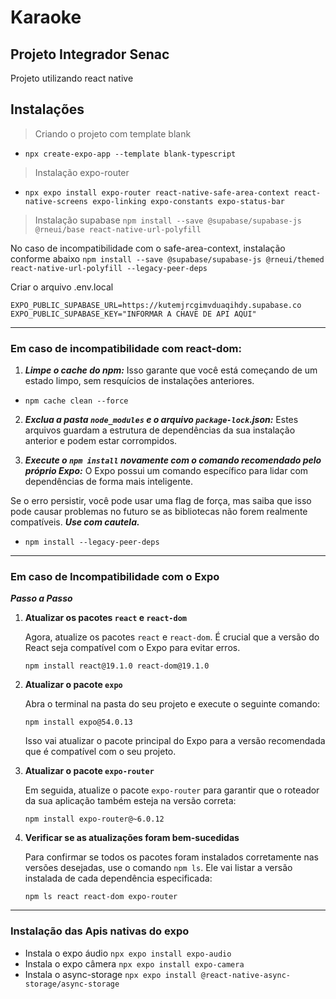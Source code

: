 # Karaoke

## Projeto Integrador Senac

Projeto utilizando react native

## Instalações

> Criando o projeto com template blank

- `npx create-expo-app --template blank-typescript`

> Instalação expo-router

- `npx expo install expo-router react-native-safe-area-context react-native-screens expo-linking expo-constants expo-status-bar`

> Instalação supabase
> `npm install --save @supabase/supabase-js @rneui/base react-native-url-polyfill`

No caso de incompatibilidade com o safe-area-context, instalação conforme abaixo
`npm install --save @supabase/supabase-js @rneui/themed react-native-url-polyfill --legacy-peer-deps`

Criar o arquivo .env.local

`EXPO_PUBLIC_SUPABASE_URL=https://kutemjrcgimvduaqihdy.supabase.co`
`EXPO_PUBLIC_SUPABASE_KEY="INFORMAR A CHAVE DE API AQUI"`

---

### Em caso de incompatibilidade com react-dom:

1. **_Limpe o cache do npm:_** Isso garante que você está começando de um estado limpo, sem resquícios de instalações anteriores.

- `npm cache clean --force`

2. **_Exclua a pasta `node_modules` e o arquivo `package-lock`.json:_** Estes arquivos guardam a estrutura de dependências da sua instalação anterior e podem estar corrompidos.

3. **_Execute o `npm install` novamente com o comando recomendado pelo próprio Expo:_** O Expo possui um comando específico para lidar com dependências de forma mais inteligente.

Se o erro persistir, você pode usar uma flag de força, mas saiba que isso pode causar problemas no futuro se as bibliotecas não forem realmente compatíveis. **_Use com cautela._**

- `npm install --legacy-peer-deps`

---

### Em caso de Incompatibilidade com o Expo

**_Passo a Passo_**

1.  **Atualizar os pacotes `react` e `react-dom`**

    Agora, atualize os pacotes `react` e `react-dom`. É crucial que a versão do React seja compatível com o Expo para evitar erros.

    `npm install react@19.1.0 react-dom@19.1.0`

2.  **Atualizar o pacote `expo`**

    Abra o terminal na pasta do seu projeto e execute o seguinte comando:

    `npm install expo@54.0.13`

    Isso vai atualizar o pacote principal do Expo para a versão recomendada que é compatível com o seu projeto.

3.  **Atualizar o pacote `expo-router`**

    Em seguida, atualize o pacote `expo-router` para garantir que o roteador da sua aplicação também esteja na versão correta:

    `npm install expo-router@~6.0.12`

4.  **Verificar se as atualizações foram bem-sucedidas**

    Para confirmar se todos os pacotes foram instalados corretamente nas versões desejadas, use o comando `npm ls`. Ele vai listar a versão instalada de cada dependência especificada:

    `npm ls react react-dom expo-router`

---

### Instalação das Apis nativas do expo

- Instala o expo áudio `npx expo install expo-audio`
- Instala o expo câmera `npx expo install expo-camera`
- Instala o async-storage `npx expo install @react-native-async-storage/async-storage`
